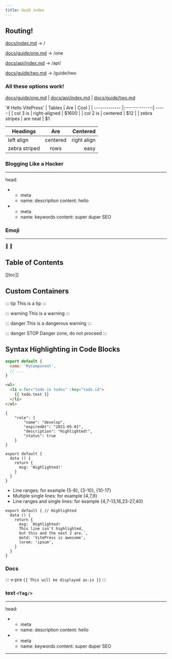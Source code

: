 ```yaml
---
title: Guid index
---
```



## Routing!

[docs/index.md](/) -> /

[docs/guide/one.md](/guide/one) -> /one

[docs/api/index.md](/api/) -> /api/

[docs/guide/two.md](/guide/two) -> /guide/two

### All these options work!

[docs/guide/one.md](/guide/one) | 
[docs/api/index.md](/api/) |
[docs/guide/two.md](/guide/two)

'# Hello VitePress' 
| Tables        | Are           | Cool  |
| ------------- |:-------------:| -----:|
| col 3 is      | right-aligned | $1600 |
| col 2 is      | centered      |   $12 |
| zebra stripes | are neat      |    $1 

| Headings      | Are           | Centered    |
| ------------- |:-------------:| -----:      |
| left align    | centered      | right align |
| zebra striped | rows          | easy        |

### Blogging Like a Hacker
---

head:
  - - meta
    - name: description
      content: hello
  - - meta
    - name: keywords
      content: super duper SEO

### Emoji
---
:tada: :100:


Table of Contents
---
[[toc]]


## Custom Containers

::: tip
This is a tip
:::

::: warning
This is a warning
:::

::: danger
This is a dangerous warning
:::

::: danger STOP
Danger zone, do not proceed
:::

Syntax Highlighting in Code Blocks
---
```js
export default {
  name: 'MyComponent',
  // ...
}
```

```html
<ul>
  <li v-for="todo in todos" :key="todo.id">
    {{ todo.text }}
  </li>
</ul>
```

```json{5}
{
    "role": {
        "name": "develop",
        "expiredAt": "2021-05-01",
        "description": "Highlighted!",
        "status": true
    }
}
```

```js{4}
export default {
  data () {
    return {
      msg: 'Highlighted!'
    }
  }
}
```

- Line ranges: for example {5-8}, {3-10}, {10-17}
- Multiple single lines: for example {4,7,9}
- Line ranges and single lines: for example {4,7-13,16,23-27,40}

```js{1,4,6-7}
export default { // Highlighted
  data () {
    return {
      msg: `Highlighted!
      This line isn't highlighted,
      but this and the next 2 are.`,
      motd: 'VitePress is awesome',
      lorem: 'ipsum',
    }
  }
}
```

### Docs

::: v-pre
`{{ This will be displayed as-is }}`
:::

### text `<Tag/>`

---
head:
  - - meta
    - name: description
      content: hello
  - - meta
    - name: keywords
      content: super duper SEO
---